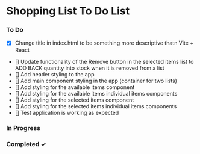 # Shopping List To Do List

### To Do

- [X] Change title in index.html to be something more descriptive thatn Vite + React
- [] Update functionality of the Remove button in the selected items list to ADD BACK quantity into stock when it is removed from a list
- [] Add header styling to the app
- [] Add main component styling in the app (container for two lists)
- [] Add styling for the available items component
- [] Add styling for the available items individual items components
- [] Add styling for the selected items component
- [] Add styling for the selected items individual items components
- [] Test application is working as expected

### In Progress

### Completed ✓
